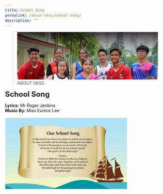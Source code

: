 ```yaml
---
title: School Song
permalink: /about-skss/school-song/
description: ""
---
```


>![](/images/About%20us.jpg)
>ABOUT SKSS

**<font size="5">School Song</font>**

**Lyrics:** Mr Roger Jenkins<br>
**Music By:** Miss Eunice Lee

<img src="/images/ABOUT%20SKSS/School%20Song.png"  
     style="width:80%">
